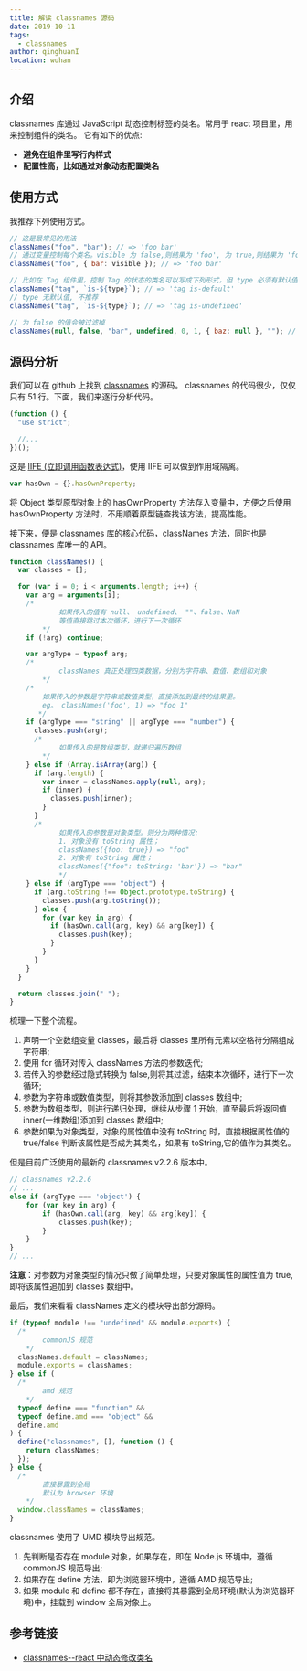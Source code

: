 ```yaml
---
title: 解读 classnames 源码
date: 2019-10-11
tags:
  - classnames
author: qinghuanI
location: wuhan
---
```


## 介绍

classnames 库通过 JavaScript 动态控制标签的类名。常用于 react 项目里，用来控制组件的类名。
它有如下的优点:

- **避免在组件里写行内样式**
- **配置性高，比如通过对象动态配置类名**

## 使用方式

我推荐下列使用方式。

```js
// 这是最常见的用法
classNames("foo", "bar"); // => 'foo bar'
// 通过变量控制每个类名。visible 为 false,则结果为 'foo', 为 true,则结果为 'foo bar'
classNames("foo", { bar: visible }); // => 'foo bar'

// 比如在 Tag 组件里，控制 Tag 的状态的类名可以写成下列形式，但 type 必须有默认值,比如默认 default
classNames("tag", `is-${type}`); // => 'tag is-default'
// type 无默认值, 不推荐
classNames("tag", `is-${type}`); // => 'tag is-undefined'

// 为 false 的值会被过滤掉
classNames(null, false, "bar", undefined, 0, 1, { baz: null }, ""); // => 'bar 1'
```

## 源码分析

我们可以在 github 上找到 [classnames](https://github.com/JedWatson/classnames/blob/master/index.js) 的源码。
classnames 的代码很少，仅仅只有 51 行。下面，我们来逐行分析代码。

```js
(function () {
  "use strict";

  //...
})();
```

这是 [IIFE \(立即调用函数表达式\)](https://developer.mozilla.org/zh-CN/docs/Glossary/%E7%AB%8B%E5%8D%B3%E6%89%A7%E8%A1%8C%E5%87%BD%E6%95%B0%E8%A1%A8%E8%BE%BE%E5%BC%8F)，使用 IIFE 可以做到作用域隔离。

```js
var hasOwn = {}.hasOwnProperty;
```

将 Object 类型原型对象上的 hasOwnProperty 方法存入变量中，方便之后使用 hasOwnProperty 方法时，不用顺着原型链查找该方法，提高性能。

接下来，便是 classnames 库的核心代码，classNames 方法，同时也是 classnames 库唯一的 API。

```js
function classNames() {
  var classes = [];

  for (var i = 0; i < arguments.length; i++) {
    var arg = arguments[i];
    /*
            如果传入的值有 null、 undefined、 ""、false、NaN 
            等值直接跳过本次循环，进行下一次循环
        */
    if (!arg) continue;

    var argType = typeof arg;
    /*
            classNames 真正处理四类数据，分别为字符串、数值、数组和对象
        */
    /*
        如果传入的参数是字符串或数值类型，直接添加到最终的结果里。
        eg。 classNames('foo', 1) => "foo 1"
       */
    if (argType === "string" || argType === "number") {
      classes.push(arg);
      /*
            如果传入的是数组类型，就递归遍历数组
        */
    } else if (Array.isArray(arg)) {
      if (arg.length) {
        var inner = classNames.apply(null, arg);
        if (inner) {
          classes.push(inner);
        }
      }
      /*
            如果传入的参数是对象类型。则分为两种情况:
            1. 对象没有 toString 属性；
            classNames({foo: true}) => "foo"
            2. 对象有 toString 属性；
            classNames({"foo": toString: 'bar'}) => "bar"
            */
    } else if (argType === "object") {
      if (arg.toString !== Object.prototype.toString) {
        classes.push(arg.toString());
      } else {
        for (var key in arg) {
          if (hasOwn.call(arg, key) && arg[key]) {
            classes.push(key);
          }
        }
      }
    }
  }

  return classes.join(" ");
}
```

梳理一下整个流程。

1. 声明一个空数组变量 classes，最后将 classes 里所有元素以空格符分隔组成字符串;
2. 使用 for 循环对传入 classNames 方法的参数迭代;
3. 若传入的参数经过隐式转换为 false,则将其过滤，结束本次循环，进行下一次循环;
4. 参数为字符串或数值类型，则将其参数添加到 classes 数组中;
5. 参数为数组类型，则进行递归处理，继续从步骤 1 开始，直至最后将返回值 inner(一维数组)添加到 classes 数组中;
6. 参数如果为对象类型，对象的属性值中没有 toString 时，直接根据属性值的 true/false 判断该属性是否成为其类名，如果有 toString,它的值作为其类名。

但是目前广泛使用的最新的 classnames v2.2.6 版本中。

```js
// classnames v2.2.6
// ...
else if (argType === 'object') {
    for (var key in arg) {
        if (hasOwn.call(arg, key) && arg[key]) {
            classes.push(key);
        }
    }
}
// ...
```

**注意**：对参数为对象类型的情况只做了简单处理，只要对象属性的属性值为 true,即将该属性追加到 classes 数组中。

最后，我们来看看 classNames 定义的模块导出部分源码。

```js
if (typeof module !== "undefined" && module.exports) {
  /*
        commonJS 规范
    */
  classNames.default = classNames;
  module.exports = classNames;
} else if (
  /*
        amd 规范
    */
  typeof define === "function" &&
  typeof define.amd === "object" &&
  define.amd
) {
  define("classnames", [], function () {
    return classNames;
  });
} else {
  /*
        直接暴露到全局
        默认为 browser 环境
    */
  window.classNames = classNames;
}
```

classnames 使用了 UMD 模块导出规范。

1. 先判断是否存在 module 对象，如果存在，即在 Node.js 环境中，遵循 commonJS 规范导出;
2. 如果存在 define 方法，即为浏览器环境中，遵循 AMD 规范导出;
3. 如果 module 和 define 都不存在，直接将其暴露到全局环境(默认为浏览器环境)中，挂载到 window 全局对象上。

## 参考链接

- [classnames--react 中动态修改类名](https://zhuanlan.zhihu.com/p/45339681)
